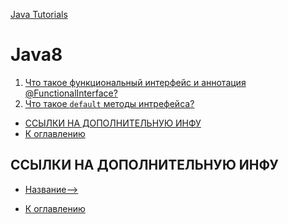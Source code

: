 [Java Tutorials](README.md)

# Java8
1) [Что такое функциональный интерфейс и аннотация @FunctionalInterface?](#Что-такое-функциональный-интерфейс-и-аннотация-FunctionalInterface)
2) [Что такое `default` методы интрефейса?](#Что-такое-default-методы-интрефейса)


+ [ССЫЛКИ НА ДОПОЛНИТЕЛЬНУЮ ИНФУ](#ССЫЛКИ-НА-ДОПОЛНИТЕЛЬНУЮ-ИНФУ)
+ [К оглавлению](#Java8)




## ССЫЛКИ НА ДОПОЛНИТЕЛЬНУЮ ИНФУ

+ [Название-->]( Ссылка )

+ [К оглавлению](#Java8)
